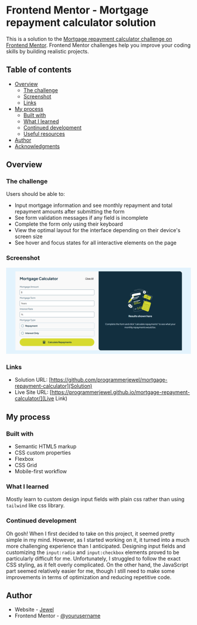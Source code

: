 # Frontend Mentor - Mortgage repayment calculator solution

This is a solution to the [Mortgage repayment calculator challenge on Frontend Mentor](https://www.frontendmentor.io/challenges/mortgage-repayment-calculator-Galx1LXK73). Frontend Mentor challenges help you improve your coding skills by building realistic projects. 

## Table of contents

- [Overview](#overview)
  - [The challenge](#the-challenge)
  - [Screenshot](#screenshot)
  - [Links](#links)
- [My process](#my-process)
  - [Built with](#built-with)
  - [What I learned](#what-i-learned)
  - [Continued development](#continued-development)
  - [Useful resources](#useful-resources)
- [Author](#author)
- [Acknowledgments](#acknowledgments)


## Overview

### The challenge

Users should be able to:

- Input mortgage information and see monthly repayment and total repayment amounts after submitting the form
- See form validation messages if any field is incomplete
- Complete the form only using their keyboard
- View the optimal layout for the interface depending on their device's screen size
- See hover and focus states for all interactive elements on the page

### Screenshot

![](./design/screenshot.png)


### Links

- Solution URL: [https://github.com/programmerjewel/mortgage-repayment-calculator](Solution)
- Live Site URL: [https://programmerjewel.github.io/mortgage-repayment-calculator/](Live Link)

## My process

### Built with

- Semantic HTML5 markup
- CSS custom properties
- Flexbox
- CSS Grid
- Mobile-first workflow


### What I learned

Mostly learn to custom design input fields with plain css rather than using `tailwind` like css library.

### Continued development

Oh gosh! When I first decided to take on this project, it seemed pretty simple in my mind. However, as I started working on it, it turned into a much more challenging experience than I anticipated. Designing input fields and customizing the `input:radio` and `input:checkbox` elements proved to be particularly difficult for me. Unfortunately, I struggled to follow the exact CSS styling, as it felt overly complicated. On the other hand, the JavaScript part seemed relatively easier for me, though I still need to make some improvements in terms of optimization and reducing repetitive code.


## Author

- Website - [Jewel](https://www.your-site.com)
- Frontend Mentor - [@yourusername](https://www.frontendmentor.io/profile/programmerjewel)


